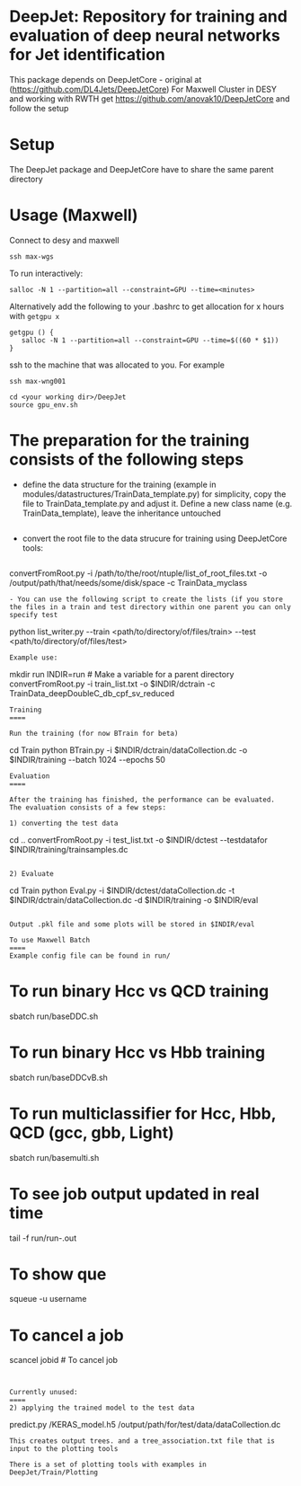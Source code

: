 

DeepJet: Repository for training and evaluation of deep neural networks for Jet identification
===============================================================================

This package depends on DeepJetCore - original at (https://github.com/DL4Jets/DeepJetCore)
For Maxwell Cluster in DESY and working with RWTH get https://github.com/anovak10/DeepJetCore and follow the setup

Setup
==========

The DeepJet package and DeepJetCore have to share the same parent directory

Usage (Maxwell)
==============

Connect to desy and maxwell
```
ssh max-wgs
```

To run interactively:
```
salloc -N 1 --partition=all --constraint=GPU --time=<minutes>
```

Alternatively add the following to your .bashrc to get allocation for x hours with ``` getgpu x ```
```
getgpu () {
   salloc -N 1 --partition=all --constraint=GPU --time=$((60 * $1))
}
```

ssh to the machine that was allocated to you. For example
```
ssh max-wng001
```
```
cd <your working dir>/DeepJet
source gpu_env.sh
```


The preparation for the training consists of the following steps
====

- define the data structure for the training (example in modules/datastructures/TrainData_template.py)
  for simplicity, copy the file to TrainData_template.py and adjust it. 
  Define a new class name (e.g. TrainData_template), leave the inheritance untouched
  ```  
- convert the root file to the data strucure for training using DeepJetCore tools:
  ```
convertFromRoot.py -i /path/to/the/root/ntuple/list_of_root_files.txt -o /output/path/that/needs/some/disk/space -c TrainData_myclass
  ```
- You can use the following script to create the lists (if you store the files in a train and test directory within one parent you can only specify test
  ```
  python list_writer.py --train <path/to/directory/of/files/train> --test <path/to/directory/of/files/test>
  ``` 
Example use:
```
mkdir run
INDIR=run # Make a variable for a parent directory
convertFromRoot.py -i train_list.txt -o $INDIR/dctrain -c TrainData_deepDoubleC_db_cpf_sv_reduced
```
Training
====

Run the training (for now BTrain for beta)
```
cd Train
python BTrain.py -i $INDIR/dctrain/dataCollection.dc -o $INDIR/training  --batch 1024 --epochs 50

```
Evaluation
====

After the training has finished, the performance can be evaluated.
The evaluation consists of a few steps:

1) converting the test data
```
cd ..
convertFromRoot.py -i test_list.txt -o $INDIR/dctest --testdatafor $INDIR/training/trainsamples.dc
```

2) Evaluate

```
cd Train
python Eval.py -i $INDIR/dctest/dataCollection.dc -t $INDIR/dctrain/dataCollection.dc -d $INDIR/training -o $INDIR/eval
```

Output .pkl file and some plots will be stored in $INDIR/eval

To use Maxwell Batch
====
Example config file can be found in run/
```
# To run binary Hcc vs QCD training
sbatch run/baseDDC.sh

# To run binary Hcc vs Hbb training
sbatch run/baseDDCvB.sh

# To run multiclassifier for Hcc, Hbb, QCD (gcc, gbb, Light)
sbatch run/basemulti.sh

# To see job output updated in real time
tail -f run/run-<jobid>.out 
# To show que
squeue -u username 
# To cancel a job 
scancel jobid # To cancel job
```


Currently unused:
====
2) applying the trained model to the test data

```
predict.py <output dir of training>/KERAS_model.h5  /output/path/for/test/data/dataCollection.dc <output directory>
```
This creates output trees. and a tree_association.txt file that is input to the plotting tools

There is a set of plotting tools with examples in 
DeepJet/Train/Plotting


